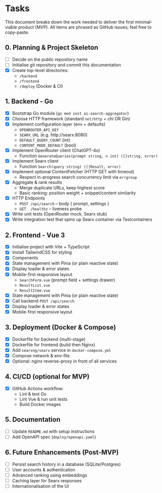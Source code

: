 # Tasks

This document breaks down the work needed to deliver the first minimal-viable product (MVP).
All items are phrased as GitHub issues; feel free to copy-paste.

## 0. Planning & Project Skeleton
- [ ] Decide on the public repository name
- [ ] Initialise git repository and commit this documentation
- [x] Create top-level directories:
  - `/backend`
  - `/frontend`
  - `/deploy` (Docker & CI)

## 1. Backend - Go
- [x] Bootstrap Go module (`go mod init ai-search-aggregator`)
- [x] Choose HTTP framework (standard `net/http` + chi OR Gin)
- [x] Implement configuration layer (env + defaults)
  - `OPENROUTER_API_KEY`
  - `SEARX_URL` (e.g. http://searx:8080)
  - `DEFAULT_QUERY_COUNT` (int)
  - `CONTENT_MODE_DEFAULT` (bool)
- [x] Implement OpenRouter client (ChatGPT-4o)
  - Function `GenerateQueries(prompt string, n int) ([]string, error)`
- [x] Implement Searx client
  - Function `Search(query string) ([]Result, error)`
- [x] Implement optional ContentFetcher (HTTP GET with timeout)
  - Respect in-progress search concurrency limit via `errgroup`
- [x] Aggregate & rank results
  - Merge duplicate URLs, keep highest score
  - Basic ranking: position weight + snippet/content similarity
- [x] HTTP Endpoints
  - `POST /api/search` – body { prompt, settings }
  - `GET  /healthz` – liveness probe
- [x] Write unit tests (OpenRouter mock, Searx stub)
- [x] Write integration test that spins up Searx container via Testcontainers

## 2. Frontend - Vue 3
- [x] Initialise project with Vite + TypeScript
- [x] Install TailwindCSS for styling
- [x] Components
- [x] State management with Pinia (or plain reactive state)
- [x] Display loader & error states
- [x] Mobile-first responsive layout
  - `SearchForm.vue` (prompt field + settings drawer)
  - `ResultList.vue`
  - `ResultItem.vue`
- [x] State management with Pinia (or plain reactive state)
- [x] Call backend `POST /api/search`
- [x] Display loader & error states
- [x] Mobile-first responsive layout

## 3. Deployment (Docker & Compose)
- [x] Dockerfile for backend (multi-stage)
- [x] Dockerfile for frontend (build then Nginx)
- [x] Add `searxng/searx` service in `docker-compose.yml`
- [x] Compose network & env-file
- [x] Optional: nginx reverse-proxy in front of all services

## 4. CI/CD (optional for MVP)
- [x] GitHub Actions workflow:
  - Lint & test Go
  - Lint Vue & run unit tests
  - Build Docker images

## 5. Documentation
- [ ] Update `README.md` with setup instructions
- [ ] Add OpenAPI spec (`deploy/openapi.yaml`)

## 6. Future Enhancements (Post-MVP)
- [ ] Persist search history in a database (SQLite/Postgres)
- [ ] User accounts & authentication
- [ ] Advanced ranking using embeddings
- [ ] Caching layer for Searx responses
- [ ] Internationalisation of the UI
